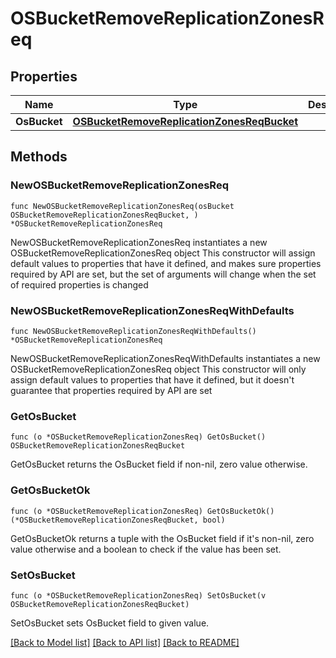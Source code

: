 # OSBucketRemoveReplicationZonesReq

## Properties

Name | Type | Description | Notes
------------ | ------------- | ------------- | -------------
**OsBucket** | [**OSBucketRemoveReplicationZonesReqBucket**](OSBucketRemoveReplicationZonesReqBucket.md) |  | 

## Methods

### NewOSBucketRemoveReplicationZonesReq

`func NewOSBucketRemoveReplicationZonesReq(osBucket OSBucketRemoveReplicationZonesReqBucket, ) *OSBucketRemoveReplicationZonesReq`

NewOSBucketRemoveReplicationZonesReq instantiates a new OSBucketRemoveReplicationZonesReq object
This constructor will assign default values to properties that have it defined,
and makes sure properties required by API are set, but the set of arguments
will change when the set of required properties is changed

### NewOSBucketRemoveReplicationZonesReqWithDefaults

`func NewOSBucketRemoveReplicationZonesReqWithDefaults() *OSBucketRemoveReplicationZonesReq`

NewOSBucketRemoveReplicationZonesReqWithDefaults instantiates a new OSBucketRemoveReplicationZonesReq object
This constructor will only assign default values to properties that have it defined,
but it doesn't guarantee that properties required by API are set

### GetOsBucket

`func (o *OSBucketRemoveReplicationZonesReq) GetOsBucket() OSBucketRemoveReplicationZonesReqBucket`

GetOsBucket returns the OsBucket field if non-nil, zero value otherwise.

### GetOsBucketOk

`func (o *OSBucketRemoveReplicationZonesReq) GetOsBucketOk() (*OSBucketRemoveReplicationZonesReqBucket, bool)`

GetOsBucketOk returns a tuple with the OsBucket field if it's non-nil, zero value otherwise
and a boolean to check if the value has been set.

### SetOsBucket

`func (o *OSBucketRemoveReplicationZonesReq) SetOsBucket(v OSBucketRemoveReplicationZonesReqBucket)`

SetOsBucket sets OsBucket field to given value.



[[Back to Model list]](../README.md#documentation-for-models) [[Back to API list]](../README.md#documentation-for-api-endpoints) [[Back to README]](../README.md)


